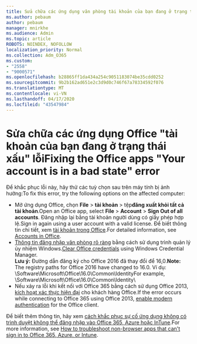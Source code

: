 ```yaml
---
title: Sửa chữa các ứng dụng văn phòng tài khoản của bạn đang ở trạng thái xấu
ms.author: pebaum
author: pebaum
manager: mnirkhe
ms.audience: Admin
ms.topic: article
ROBOTS: NOINDEX, NOFOLLOW
localization_priority: Normal
ms.collection: Adm_O365
ms.custom:
- "2558"
- "9000571"
ms.openlocfilehash: b28865ff1da434a254c9051183074be35cdd0252
ms.sourcegitcommit: 9b2b162ad651e2c3d9d0c746f67a78334592f076
ms.translationtype: MT
ms.contentlocale: vi-VN
ms.lasthandoff: 04/17/2020
ms.locfileid: "43547984"
---
```

# <a name="fixing-the-office-apps-your-account-is-in-a-bad-state-error"></a><span data-ttu-id="e47b6-102">Sửa chữa các ứng dụng Office "tài khoản của bạn đang ở trạng thái xấu" lỗi</span><span class="sxs-lookup"><span data-stu-id="e47b6-102">Fixing the Office apps "Your account is in a bad state" error</span></span>

<span data-ttu-id="e47b6-103">Để khắc phục lỗi này, hãy thử các tuỳ chọn sau trên máy tính bị ảnh hưởng:</span><span class="sxs-lookup"><span data-stu-id="e47b6-103">To fix this error, try the following options on the affected computer:</span></span>

- <span data-ttu-id="e47b6-104">Mở ứng dụng Office, chọn **File** > **tài khoản** > tệp**đăng xuất khỏi tất cả tài khoản**.</span><span class="sxs-lookup"><span data-stu-id="e47b6-104">Open an Office app, select **File** > **Account** > **Sign Out of all accounts**.</span></span> <span data-ttu-id="e47b6-105">Đăng nhập lại bằng tài khoản người dùng có giấy phép hợp lệ.</span><span class="sxs-lookup"><span data-stu-id="e47b6-105">Sign in again using a user account with a valid license.</span></span> <span data-ttu-id="e47b6-106">Để biết thông tin chi tiết, xem [tài khoản trong Office](https://support.office.com/article/accounts-in-office-628ea040-f265-49de-b986-be09c3ebf8a9).</span><span class="sxs-lookup"><span data-stu-id="e47b6-106">For detailed information, see [Accounts in Office](https://support.office.com/article/accounts-in-office-628ea040-f265-49de-b986-be09c3ebf8a9).</span></span>
- <span data-ttu-id="e47b6-107">[Thông tin đăng nhập văn phòng rõ ràng](https://docs.microsoft.com/office/troubleshoot/error-messages/another-account-already-signed-in#step-3-clear-cached-credentials-on-the-computer) bằng cách sử dụng trình quản lý ủy nhiệm Windows.</span><span class="sxs-lookup"><span data-stu-id="e47b6-107">[Clear Office credentials](https://docs.microsoft.com/office/troubleshoot/error-messages/another-account-already-signed-in#step-3-clear-cached-credentials-on-the-computer) using Windows Credential Manager.</span></span><br>
  <span data-ttu-id="e47b6-108">**Lưu ý:** Đường dẫn đăng ký cho Office 2016 đã thay đổi để 16,0.</span><span class="sxs-lookup"><span data-stu-id="e47b6-108">**Note:** The registry paths for Office 2016 have changed to 16.0.</span></span> <span data-ttu-id="e47b6-109">Ví dụ: \Software\Microsoft\Office\16.0\Common\Identity</span><span class="sxs-lookup"><span data-stu-id="e47b6-109">For example, \Software\Microsoft\Office\16.0\Common\Identity</span></span>\
- <span data-ttu-id="e47b6-110">Nếu xảy ra lỗi khi kết nối với Office 365 bằng cách sử dụng Office 2013, [kích hoạt xác thực hiện đại](https://docs.microsoft.com/office365/admin/security-and-compliance/enable-modern-authentication) cho khách hàng Office.</span><span class="sxs-lookup"><span data-stu-id="e47b6-110">If the error occurs while connecting to Office 365 using Office 2013, [enable modern authentication](https://docs.microsoft.com/office365/admin/security-and-compliance/enable-modern-authentication) for the Office client.</span></span>

<span data-ttu-id="e47b6-111">Để biết thêm thông tin, hãy xem [cách khắc phục sự cố ứng dụng không có trình duyệt không thể đăng nhập vào Office 365, Azure hoặc InTune](https://support.office.com/article/how-to-troubleshoot-non-browser-apps-that-can-t-sign-in-to-office-365-azure-or-intune-3ba1b268-66f6-462c-b0e5-070f5c2603c1).</span><span class="sxs-lookup"><span data-stu-id="e47b6-111">For more information, see [How to troubleshoot non-browser apps that can't sign in to Office 365, Azure, or Intune](https://support.office.com/article/how-to-troubleshoot-non-browser-apps-that-can-t-sign-in-to-office-365-azure-or-intune-3ba1b268-66f6-462c-b0e5-070f5c2603c1).</span></span>

